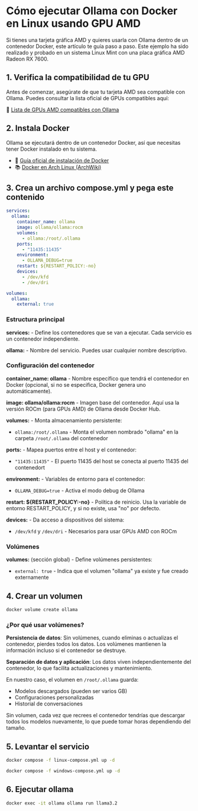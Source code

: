 # Cómo ejecutar Ollama con Docker en Linux usando GPU AMD

Si tienes una tarjeta gráfica AMD y quieres usarla con Ollama dentro de un contenedor Docker, este artículo te guía paso a paso. Este ejemplo ha sido realizado y probado en un sistema Linux Mint con una placa gráfica AMD Radeon RX 7600.

## 1. Verifica la compatibilidad de tu GPU

Antes de comenzar, asegúrate de que tu tarjeta AMD sea compatible con Ollama. Puedes consultar la lista oficial de GPUs compatibles aquí:

🔗 [Lista de GPUs AMD compatibles con Ollama](https://github.com/ollama/ollama/blob/main/docs/gpu.md)

## 2. Instala Docker

Ollama se ejecutará dentro de un contenedor Docker, así que necesitas tener Docker instalado en tu sistema.

- 📘 [Guía oficial de instalación de Docker](https://docs.docker.com/engine/install/)
- 📚 [Docker en Arch Linux (ArchWiki)](https://wiki.archlinux.org/title/Docker)

## 3. Crea un archivo compose.yml y pega este contenido

```yaml
services:
  ollama:
    container_name: ollama
    image: ollama/ollama:rocm
    volumes:
      - ollama:/root/.ollama
    ports:
      - "11435:11435"
    environment:
      - OLLAMA_DEBUG=true
    restart: ${RESTART_POLICY:-no}
    devices:
      - /dev/kfd
      - /dev/dri

volumes:
  ollama:
    external: true
```

### Estructura principal

**services:** - Define los contenedores que se van a ejecutar. Cada servicio es un contenedor independiente.

**ollama:** - Nombre del servicio. Puedes usar cualquier nombre descriptivo.

### Configuración del contenedor

**container_name: ollama** - Nombre específico que tendrá el contenedor en Docker (opcional, si no se especifica, Docker genera uno automáticamente).

**image: ollama/ollama:rocm** - Imagen base del contenedor. Aquí usa la versión ROCm (para GPUs AMD) de Ollama desde Docker Hub.

**volumes:** - Monta almacenamiento persistente:
- `ollama:/root/.ollama` - Monta el volumen nombrado "ollama" en la carpeta `/root/.ollama` del contenedor

**ports:** - Mapea puertos entre el host y el contenedor:
- `"11435:11435"` - El puerto 11435 del host se conecta al puerto 11435 del contenedort

**environment:** - Variables de entorno para el contenedor:
- `OLLAMA_DEBUG=true` - Activa el modo debug de Ollama

**restart: ${RESTART_POLICY:-no}** - Política de reinicio. Usa la variable de entorno RESTART_POLICY, y si no existe, usa "no" por defecto.

**devices:** - Da acceso a dispositivos del sistema:
- `/dev/kfd` y `/dev/dri` - Necesarios para usar GPUs AMD con ROCm

### Volúmenes

**volumes:** (sección global) - Define volúmenes persistentes:
- `external: true` - Indica que el volumen "ollama" ya existe y fue creado externamente

## 4. Crear un volumen

```bash
docker volume create ollama
```

### ¿Por qué usar volúmenes?

**Persistencia de datos**: Sin volúmenes, cuando eliminas o actualizas el contenedor, pierdes todos los datos. Los volúmenes mantienen la información incluso si el contenedor se destruye.

**Separación de datos y aplicación**: Los datos viven independientemente del contenedor, lo que facilita actualizaciones y mantenimiento.

En nuestro caso, el volumen en `/root/.ollama` guarda:
- Modelos descargados (pueden ser varios GB)
- Configuraciones personalizadas
- Historial de conversaciones

Sin volumen, cada vez que recrees el contenedor tendrías que descargar todos los modelos nuevamente, lo que puede tomar horas dependiendo del tamaño.

## 5. Levantar el servicio

```bash
docker compose -f linux-compose.yml up -d
```

```bash
docker compose -f windows-compose.yml up -d
```

## 6. Ejecutar ollama

```bash
docker exec -it ollama ollama run llama3.2
```